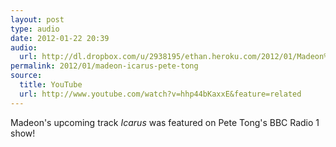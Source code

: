 ```yaml
---
layout: post
type: audio
date: 2012-01-22 20:39
audio: 
  url: http://dl.dropbox.com/u/2938195/ethan.heroku.com/2012/01/Madeon%20-%20Icarus%20%28Live%20on%20Pete%20Tong%29.mp3
permalink: 2012/01/madeon-icarus-pete-tong
source: 
  title: YouTube
  url: http://www.youtube.com/watch?v=hhp44bKaxxE&feature=related
---
```


Madeon's upcoming track _Icarus_ was featured on Pete Tong's BBC Radio 1 show!
